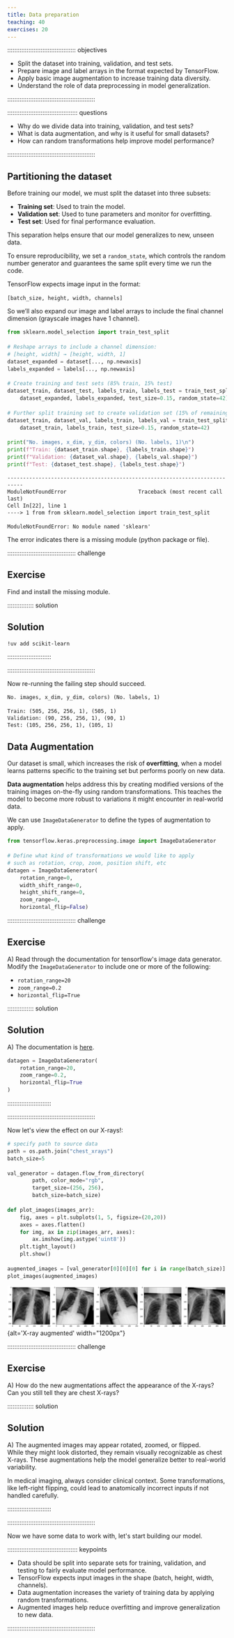 ```yaml
---
title: Data preparation
teaching: 40
exercises: 20
---
```


::::::::::::::::::::::::::::::::::::::: objectives

- Split the dataset into training, validation, and test sets.
- Prepare image and label arrays in the format expected by TensorFlow.
- Apply basic image augmentation to increase training data diversity.
- Understand the role of data preprocessing in model generalization.

::::::::::::::::::::::::::::::::::::::::::::::::::

:::::::::::::::::::::::::::::::::::::::: questions

- Why do we divide data into training, validation, and test sets?
- What is data augmentation, and why is it useful for small datasets?
- How can random transformations help improve model performance?

::::::::::::::::::::::::::::::::::::::::::::::::::


## Partitioning the dataset

Before training our model, we must split the dataset into three subsets:

- **Training set**: Used to train the model.
- **Validation set**: Used to tune parameters and monitor for overfitting.
- **Test set**: Used for final performance evaluation.

This separation helps ensure that our model generalizes to new, unseen data.

To ensure reproducibility, we set a `random_state`, which controls the random number generator and guarantees the same split every time we run the code.

TensorFlow expects image input in the format:  

`[batch_size, height, width, channels]`  

So we’ll also expand our image and label arrays to include the final channel dimension (grayscale images have 1 channel).


```python
from sklearn.model_selection import train_test_split

# Reshape arrays to include a channel dimension:
# [height, width] → [height, width, 1]
dataset_expanded = dataset[..., np.newaxis]
labels_expanded = labels[..., np.newaxis]

# Create training and test sets (85% train, 15% test)
dataset_train, dataset_test, labels_train, labels_test = train_test_split(
    dataset_expanded, labels_expanded, test_size=0.15, random_state=42)

# Further split training set to create validation set (15% of remaining data)
dataset_train, dataset_val, labels_train, labels_val = train_test_split(
    dataset_train, labels_train, test_size=0.15, random_state=42)

print("No. images, x_dim, y_dim, colors) (No. labels, 1)\n")
print(f"Train: {dataset_train.shape}, {labels_train.shape}")
print(f"Validation: {dataset_val.shape}, {labels_val.shape}")
print(f"Test: {dataset_test.shape}, {labels_test.shape}")
```

```output
---------------------------------------------------------------------------
ModuleNotFoundError                       Traceback (most recent call last)
Cell In[22], line 1
----> 1 from from sklearn.model_selection import train_test_split

ModuleNotFoundError: No module named 'sklearn'
```

The error indicates there is a missing module (python package or file).

:::::::::::::::::::::::::::::::::::::::  challenge

## Exercise

Find and install the missing module.

:::::::::::::::  solution

## Solution

```
!uv add scikit-learn
```

:::::::::::::::::::::::::

::::::::::::::::::::::::::::::::::::::::::::::::::

Now re-running the failing step should succeed.

```output
No. images, x_dim, y_dim, colors) (No. labels, 1)

Train: (505, 256, 256, 1), (505, 1)
Validation: (90, 256, 256, 1), (90, 1)
Test: (105, 256, 256, 1), (105, 1)
```

## Data Augmentation

Our dataset is small, which increases the risk of **overfitting**, when a model learns patterns specific to the training set but performs poorly on new data.

**Data augmentation** helps address this by creating modified versions of the training images on-the-fly using random transformations. This teaches the model to become more robust to variations it might encounter in real-world data.

We can use `ImageDataGenerator` to define the types of augmentation to apply.

```python
from tensorflow.keras.preprocessing.image import ImageDataGenerator

# Define what kind of transformations we would like to apply
# such as rotation, crop, zoom, position shift, etc
datagen = ImageDataGenerator(
    rotation_range=0,
    width_shift_range=0,
    height_shift_range=0,
    zoom_range=0,
    horizontal_flip=False)
```

:::::::::::::::::::::::::::::::::::::::  challenge

## Exercise

A) Read through the documentation for tensorflow's image data generator.  Modify the `ImageDataGenerator` to include one or more of the following:

- `rotation_range=20`
- `zoom_range=0.2`
- `horizontal_flip=True`

:::::::::::::::  solution

## Solution

A) The documentation is [here](https://www.tensorflow.org/api_docs/python/tf/keras/preprocessing/image/ImageDataGenerator).

```python
datagen = ImageDataGenerator(
    rotation_range=20,
    zoom_range=0.2,
    horizontal_flip=True
)
```

:::::::::::::::::::::::::

::::::::::::::::::::::::::::::::::::::::::::::::::

Now let's view the effect on our X-rays!:

```python
# specify path to source data
path = os.path.join("chest_xrays")
batch_size=5

val_generator = datagen.flow_from_directory(
        path, color_mode="rgb",
        target_size=(256, 256),
        batch_size=batch_size)

def plot_images(images_arr):
    fig, axes = plt.subplots(1, 5, figsize=(20,20))
    axes = axes.flatten()
    for img, ax in zip(images_arr, axes):
        ax.imshow(img.astype('uint8'))
    plt.tight_layout()
    plt.show()

augmented_images = [val_generator[0][0][0] for i in range(batch_size)]
plot_images(augmented_images)
```

![](fig/xray_augmented.png){alt='X-ray augmented' width="1200px"}

:::::::::::::::::::::::::::::::::::::::  challenge

## Exercise

A) How do the new augmentations affect the appearance of the X-rays?  
Can you still tell they are chest X-rays?

:::::::::::::::  solution

## Solution

A) The augmented images may appear rotated, zoomed, or flipped.  
While they might look distorted, they remain visually recognizable as chest X-rays. These augmentations help the model generalize better to real-world variability.

In medical imaging, always consider clinical context. Some transformations, like left-right flipping, could lead to anatomically incorrect inputs if not handled carefully.

:::::::::::::::::::::::::

::::::::::::::::::::::::::::::::::::::::::::::::::

Now we have some data to work with, let's start building our model.


:::::::::::::::::::::::::::::::::::::::: keypoints

- Data should be split into separate sets for training, validation, and testing to fairly evaluate model performance.
- TensorFlow expects input images in the shape (batch, height, width, channels).
- Data augmentation increases the variety of training data by applying random transformations.
- Augmented images help reduce overfitting and improve generalization to new data.

::::::::::::::::::::::::::::::::::::::::::::::::::



